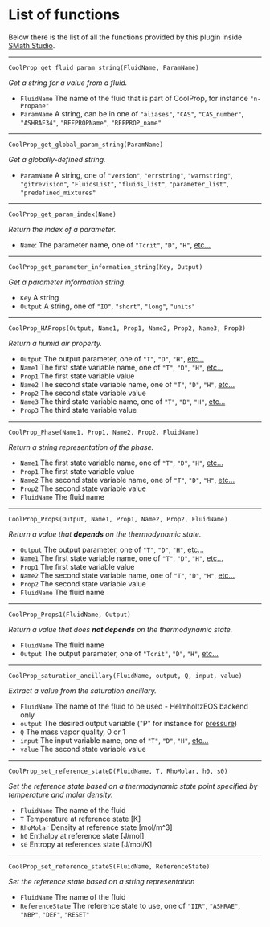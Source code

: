 # List of functions

Below there is the list of all the functions provided by this plugin inside [SMath Studio](http://en.smath.info).

****
```
CoolProp_get_fluid_param_string(FluidName, ParamName)
```
*Get a string for a value from a fluid.*
* `FluidName` The name of the fluid that is part of CoolProp, for instance `"n-Propane"`
* `ParamName` A string, can be in one of `"aliases"`, `"CAS"`, `"CAS_number"`, `"ASHRAE34"`, `"REFPROPName"`, `"REFPROP_name"`

****
```
CoolProp_get_global_param_string(ParamName)
```
*Get a globally-defined string.*
* `ParamName` A string, one of `"version"`, `"errstring"`, `"warnstring"`, `"gitrevision"`, `"FluidsList"`, `"fluids_list"`, `"parameter_list"`, `"predefined_mixtures"`

****
```
CoolProp_get_param_index(Name)
```
*Return the index of a parameter.*
* `Name`: The parameter name, one of `"Tcrit"`, `"D"`, `"H"`, [etc...](http://www.coolprop.org/coolprop/HighLevelAPI.html#parameter-table)

****
```
CoolProp_get_parameter_information_string(Key, Output)
```
*Get a parameter information string.*
* `Key` A string
* `Output` A string, one of `"IO"`, `"short"`, `"long"`, `"units"`

****
```
CoolProp_HAProps(Output, Name1, Prop1, Name2, Prop2, Name3, Prop3)
```
*Return a humid air property.*
* `Output` The output parameter, one of `"T"`, `"D"`, `"H"`, [etc...](http://www.coolprop.org/coolprop/HighLevelAPI.html#parameter-table)
* `Name1` The first state variable name, one of `"T"`, `"D"`, `"H"`, [etc...](http://www.coolprop.org/coolprop/HighLevelAPI.html#parameter-table)
* `Prop1` The first state variable value
* `Name2` The second state variable name, one of `"T"`, `"D"`, `"H"`, [etc...](http://www.coolprop.org/coolprop/HighLevelAPI.html#parameter-table)
* `Prop2` The second state variable value
* `Name3` The third state variable name, one of `"T"`, `"D"`, `"H"`, [etc...](http://www.coolprop.org/coolprop/HighLevelAPI.html#parameter-table)
* `Prop3` The third state variable value

****
```
CoolProp_Phase(Name1, Prop1, Name2, Prop2, FluidName)
```
*Return a string representation of the phase.*
* `Name1` The first state variable name, one of `"T"`, `"D"`, `"H"`, [etc...](http://www.coolprop.org/coolprop/HighLevelAPI.html#parameter-table)
* `Prop1` The first state variable value
* `Name2` The second state variable name, one of `"T"`, `"D"`, `"H"`, [etc...](http://www.coolprop.org/coolprop/HighLevelAPI.html#parameter-table)
* `Prop2` The second state variable value
* `FluidName` The fluid name

****
```
CoolProp_Props(Output, Name1, Prop1, Name2, Prop2, FluidName)
```
*Return a value that __depends__ on the thermodynamic state.*
* `Output` The output parameter, one of `"T"`, `"D"`, `"H"`, [etc...](http://www.coolprop.org/coolprop/HighLevelAPI.html#parameter-table)
* `Name1` The first state variable name, one of `"T"`, `"D"`, `"H"`, [etc...](http://www.coolprop.org/coolprop/HighLevelAPI.html#parameter-table)
* `Prop1` The first state variable value
* `Name2` The second state variable name, one of `"T"`, `"D"`, `"H"`, [etc...](http://www.coolprop.org/coolprop/HighLevelAPI.html#parameter-table)
* `Prop2` The second state variable value
* `FluidName` The fluid name

****
```
CoolProp_Props1(FluidName, Output)
```
*Return a value that does __not depends__ on the thermodynamic state.*
* `FluidName` The fluid name
* `Output` The output parameter, one of `"Tcrit"`, `"D"`, `"H"`, [etc...](http://www.coolprop.org/coolprop/HighLevelAPI.html#parameter-table)

****
```
CoolProp_saturation_ancillary(FluidName, output, Q, input, value)
```
*Extract a value from the saturation ancillary.*
* `FluidName` The name of the fluid to be used - HelmholtzEOS backend only
* `output` The desired output variable (\"P\" for instance for [pressure](http://www.coolprop.org/coolprop/HighLevelAPI.html#parameter-table))
* `Q` The mass vapor quality, 0 or 1
* `input` The input variable name, one of `"T"`, `"D"`, `"H"`, [etc...](http://www.coolprop.org/coolprop/HighLevelAPI.html#parameter-table)
* `value` The second state variable value

****
```
CoolProp_set_reference_stateD(FluidName, T, RhoMolar, h0, s0)
```
*Set the reference state based on a thermodynamic state point specified by temperature and molar density.*
* `FluidName` The name of the fluid
* `T` Temperature at reference state [K]
* `RhoMolar` Density at reference state [mol/m^3]
* `h0` Enthalpy at reference state [J/mol]
* `s0` Entropy at references state [J/mol/K]

****
```
CoolProp_set_reference_stateS(FluidName, ReferenceState)
```
*Set the reference state based on a string representation*
* `FluidName` The name of the fluid
* `ReferenceState` The reference state to use, one of `"IIR"`, `"ASHRAE"`, `"NBP"`, `"DEF"`, `"RESET"`
